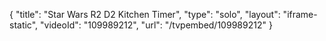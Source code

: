{
    "title": "Star Wars R2 D2 Kitchen Timer",
    "type": "solo",
    "layout": "iframe-static",
    "videoId": "109989212",
    "url": "\/tvpembed\/109989212"
}